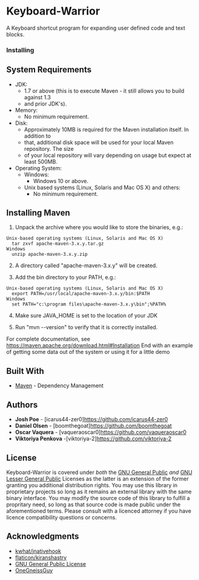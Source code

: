 # Keyboard-Warrior
A Keyboard shortcut program for expanding user defined code and text blocks. 

### Installing

  System Requirements
  -------------------

  * JDK:
    * 1.7 or above (this is to execute Maven - it still allows you to build against 1.3
    * and prior JDK's).
  * Memory:
    * No minimum requirement.
  * Disk:
    * Approximately 10MB is required for the Maven installation itself. In addition to
    * that, additional disk space will be used for your local Maven repository. The size
    * of your local repository will vary depending on usage but expect at least 500MB.
  * Operating System:
    * Windows:
      * Windows 10 or above.
    * Unix based systems (Linux, Solaris and Mac OS X) and others:
      * No minimum requirement.

  Installing Maven
  ----------------

  1) Unpack the archive where you would like to store the binaries, e.g.:

    Unix-based operating systems (Linux, Solaris and Mac OS X)
      tar zxvf apache-maven-3.x.y.tar.gz
    Windows
      unzip apache-maven-3.x.y.zip

  2) A directory called "apache-maven-3.x.y" will be created.

  3) Add the bin directory to your PATH, e.g.:

    Unix-based operating systems (Linux, Solaris and Mac OS X)
      export PATH=/usr/local/apache-maven-3.x.y/bin:$PATH
    Windows
      set PATH="c:\program files\apache-maven-3.x.y\bin";%PATH%

  4) Make sure JAVA_HOME is set to the location of your JDK

  5) Run "mvn --version" to verify that it is correctly installed.

For complete documentation, see https://maven.apache.org/download.html#Installation
End with an example of getting some data out of the system or using it for a little demo


## Built With
* [Maven](https://maven.apache.org/) - Dependency Management


## Authors
* **Josh Poe** - [icarus44-zer0]https://github.com/icarus44-zer0
* **Daniel Olsen** - [boomthegoat]https://github.com/boomthegoat
* **Oscar Vaquera** - [vaqueraoscar0]https://github.com/vaqueraoscar0
* **Viktoriya Penkova** -[viktoriya-2]https://github.com/viktoriya-2

## License
Keyboard-Warrior is covered under *both* the [GNU General Public](LESSER.md) *and* 
[GNU Lesser General Public](COPYING.LESSER.md) Licenses as the latter is an extension of the former granting you 
additional distribution rights.  You may use this library in proprietary projects so long as it 
remains an external library with the same binary interface.  You may modify the source code of this library to fulfill 
a propritary need, so long as that source code is made public under the aforementioned terms.  Please consult with a 
licenced attorney if you have licence compatibility questions or concerns.

## Acknowledgments

* [kwhat/jnativehook](https://github.com/kwhat/jnativehook)
* [flaticon/kiranshastry](https://www.flaticon.com/authors/kiranshastry)
* [GNU General Public License](https://www.gnu.org/licenses/gpl-3.0.en.html)
* [OneGneissGuy](https://github.com/OneGneissGuy)
